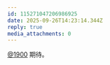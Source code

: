 ```yaml
---
id: 115271047206986925
date: 2025-09-26T14:23:14.344Z
reply: true
media_attachments: 0
---
```


<p><span class="h-card" translate="no"><a href="https://social.1900.live/@1900" class="u-url mention" rel="nofollow noopener" target="_blank">@<span>1900</span></a></span> 期待。</p>
